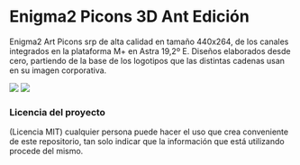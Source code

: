 # Enigma2 Picons 3D Ant Edición

Enigma2 Art Picons srp de alta calidad en tamaño 440x264, de los canales integrados en la plataforma M+ en Astra 19,2º E.
Diseños elaborados desde cero, partiendo de la base de los logotipos que las distintas cadenas usan en su imagen corporativa.

<img src="https://i.imgur.com/bR0rJYs.jpg">

<img src="https://i.imgur.com/cldDb8S.png">

### Licencia del proyecto
(Licencia MIT) cualquier persona puede hacer el uso que crea conveniente de este repositorio, tan solo indicar que la información que está utilizando procede del mismo.
